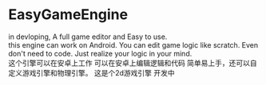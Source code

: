 # EasyGameEngine
in devloping, A full game editor and Easy to use.
<br/>
this engine can work on Android.
You can edit game logic like scratch.
Even don't need to code.
Just realize your logic in your mind.
<br/>
这个引擎可以在安卓上工作
可以在安卓上编辑逻辑和代码
简单易上手，还可以自定义游戏引擎和物理引擎。
这是个2d游戏引擎
开发中
